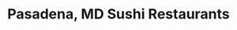 ---
layout: city
title: Pasadena, MD Sushi Restaurants
permalink: /maryland/pasadena/
stateAbbr: MD
stateName: Maryland
cityName: Pasadena

---